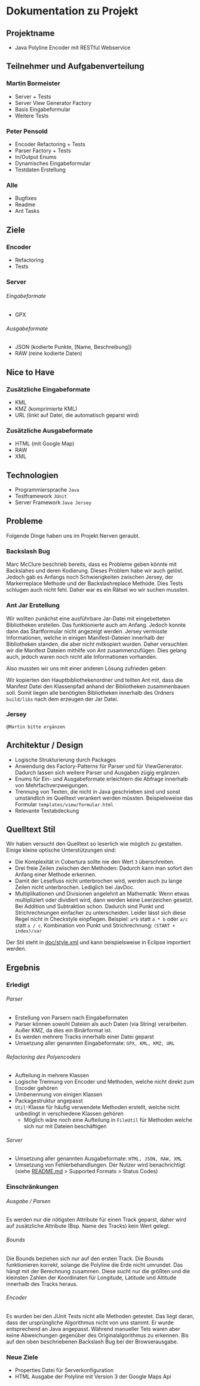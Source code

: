 Dokumentation zu Projekt
===


Projektname
---

- Java Polyline Encoder mit RESTful Webservice


Teilnehmer und Aufgabenverteilung
---

### Martin Bormeister
 - Server + Tests
 - Server View Generator Factory
 - Basis Eingabeformular
 - Weitere Tests

### Peter Pensold
 - Encoder Refactoring + Tests
 - Parser Factory + Tests
 - In/Output Enums
 - Dynamisches Eingabeformular
 - Testdaten Erstellung

### Alle
 - Bugfixes
 - Readme
 - Ant Tasks


Ziele
---

### Encoder
 - Refactoring
 - Tests

### Server
###### Eingabeformate
 - GPX

###### Ausgabeformate
 - JSON (kodierte Punkte, [Name, Beschreibung])
 - RAW (reine kodierte Daten)


Nice to Have
---

### Zusätzliche Eingabeformate
 - KML
 - KMZ (komprimierte KML)
 - URL (linkt auf Datei, die automatisch geparst wird)

### Zusätzliche Ausgabeformate
 - HTML (mit Google Map)
 - RAW
 - XML


Technologien
---

- Programmiersprache `Java`
- Testframework `JUnit`
- Server Framework `Java Jersey`


Probleme
---

Folgende Dinge haben uns im Projekt Nerven geraubt.

### Backslash Bug

Marc McClure beschrieb bereits, dass es Probleme geben könnte mit Backslahes und deren Kodierung. Dieses Problem habe wir auch gelöst.
Jedoch gab es Anfangs noch Schwierigkeiten zwischen Jersey, der Markerreplace Methode und der Backslashreplace Methode.
Dies Tests schlugen auch nicht fehl. Daher war es ein Rätsel wo wir suchen mussten. 

### Ant Jar Erstellung

Wir wollten zunächst eine ausführbare Jar-Datei mit eingebetteten Bibliotheken erstellen. Das funktionierte auch am Anfang.
Jedoch konnte dann das Startformular nicht angezeigt werden. Jersey vermisste Informationen, welche in einigen Manifest-Dateien
innerhalb der Bibliotheken standen, die aber nicht mitkopiert wurden.
Daher versuchten wir die Manifest Dateien mithilfe von Ant zusammenzufügen. Dies gelang auch, jedoch waren noch nicht alle Informationen vorhanden.

Also mussten wir uns mit einer anderen Lösung zufrieden geben:

Wir kopierten den Hauptbibliothekenordner und teilten Ant mit, dass die Manifest Datei den Klassenpfad anhand der Bibliotheken zusammenbauen soll.
Somit liegen alle benötigten Bibliotheken innerhalb des Ordners `build/libs` nach dem erzeugen der Jar Datei. 

### Jersey

`@Martin bitte ergänzen`


Architektur / Design
---

- Logische Strukturierung durch Packages
- Anwendung des Factory-Patterns für Parser und für ViewGenerator. Dadurch lassen sich weitere Parser und Ausgaben zügig ergänzen.
- Enums für Ein- und Ausgabeformate erleichtern die Abfrage innerhalb von Mehrfachverzweigungen.
- Trennung von Texten, die nicht in Java geschrieben sind und sonst umständlich im Quelltext verankert werden müssten. Beispielsweise das Formular `templates/view/formular.html`
- Relevante Testabdeckung


Quelltext Stil
---

Wir haben versucht den Quelltext so leserlich wie möglich zu gestalten. Einige kleine optische Unterstützungen sind:

- Die Komplexität in Cobertura sollte nie den Wert `3` überschreiten.
- Drei freie Zeilen zwischen den Methoden: Dadurch kann man sofort den Anfang einer Methode erkennen.
- Damit der Lesefluss nicht unterbrochen wird, werden auch zu lange Zeilen nicht unterbrochen. Lediglich bei JavDoc.
- Multiplikationen und Divisionen angelehnt an Mathematik:
  Wenn etwas multipliziert oder dividiert wird, dann werden keine Leerzeichen gesetzt. Bei Addition und Subtraktion schon.
  Dadurch sind Punkt und Strichrechnungen einfacher zu unterscheiden. Leider lässt sich diese Regel nicht in Checkstyle einpflegen.
  Beispiel: `a*b` statt `a * b` oder `a/c` statt `a / c`. Kombination von Punkt und Strichrechnung: `(START + index)/var`

Der Stil steht in [doc/style.xml](https://github.com/petpen/JavaPolylineEncoder2/blob/master/doc/style.xml) und kann beispielsweise in Eclipse importiert werden.


Ergebnis
---

### Erledigt

###### Parser
- Erstellung von Parsern nach Eingabeformaten
- Parser können sowohl Dateien als auch Daten (via String) verarbeiten. Außer KMZ, da dies ein Binärformat ist.
- Es werden mehrere Tracks innerhalb einer Datei geparst
- Umsetzung aller genannten Eingabeformate: `GPX, KML, KMZ, URL`

###### Refactoring des Polyencoders
- Aufteilung in mehrere Klassen
- Logische Trennung von Encoder und Methoden, welche nicht direkt zum Encoder gehören
- Umbenennung von einigen Klassen
- Packagestruktur angepasst
- `Util`-Klasse für häufig verwendete Methoden erstellt, welche nicht unbedingt in verschiedene Klassen gehören
  - Möglich wäre noch eine Aufteilung in `FileUtil` für Methoden welche sich nur mit Dateien beschäftigen
  
###### Server
- Umsetzung aller genannten Ausgabeformate: `HTML, JSON, RAW, XML`
- Umsetzung von Fehlerbehandlungen. Der Nutzer wird benachrichtigt (siehe [README.md](https://github.com/petpen/JavaPolylineEncoder2/blob/master/README.md) > Supported Formats > Status Codes)

### Einschränkungen
###### Ausgabe / Parsen
Es werden nur die nötigsten Attribute für einen Track geparst, daher wird auf zusätzliche Attribute (Bsp. Name des Tracks) kein Wert gelegt.

###### Bounds
Die Bounds beziehen sich nur auf den ersten Track.
Die Bounds funktionieren korrekt, solange die Polyline die Erde nicht umrundet. Das hängt mit der Berechnung zusammen.
Diese sucht nur die größten und die kleinsten Zahlen der Koordinaten für Longitude, Latitude und Altitude innerhalb des Tracks heraus. 
 
###### Encoder
Es wurden bei den JUnit Tests nicht alle Methoden getestet.
Das liegt daran, dass der ursprüngliche Algorithmus nicht von uns stammt.
Er wurde entsprechend an Java angepasst. Während manueller Tets waren aber keine Abweichungen gegenüber des Originalalgorithmus zu erkennen.
Bis auf den oben beschriebenen Backslash Bug bei der Browserausgabe.

### Neue Ziele
- Properties Datei für Serverkonfiguration
- HTML Ausgabe der Polyline mit Version 3 der Google Maps Api 